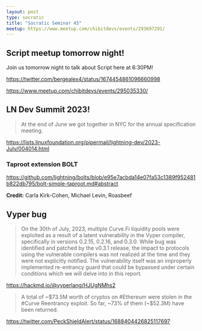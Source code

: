 ```yaml
---
layout: post
type: socratic
title: "Socratic Seminar 45"
meetup: https://www.meetup.com/chibitdevs/events/293697291/
---
```


## Script meetup tomorrow night!

Join us tomorrow night to talk about Script here at 6:30PM!

<https://twitter.com/bergealex4/status/1674454861096660998>

<https://www.meetup.com/chibitdevs/events/295035330/>

## LN Dev Summit 2023!

>At the end of June we got together in NYC for the annual specification meeting.

<https://lists.linuxfoundation.org/pipermail/lightning-dev/2023-July/004014.html>

### Taproot extension BOLT

<https://github.com/lightning/bolts/blob/e95e7acbda14e07fa53c1389f952481b822db795/bolt-simple-taproot.md#abstract>

**Credit:** Carla Kirk-Cohen, Michael Levin, Roasbeef

## Vyper bug

>On the 30th of July, 2023, multiple Curve.Fi liquidity pools were exploited as a result of a latent vulnerability in the Vyper compiler, specifically in versions 0.2.15, 0.2.16, and 0.3.0. While bug was identified and patched by the v0.3.1 release, the impact to protocols using the vulnerable compilers was not realized at the time and they were not explicitly notified. The vulnerability itself was an improperly implemented re-entrancy guard that could be bypassed under certain conditions which we will delve into in this report.

<https://hackmd.io/@vyperlang/HJUgNMhs2>

>A total of ~$73.5M worth of cryptos on #Ethereum were stolen in the #Curve Reentrancy exploit. So far, ~73% of them (~$52.3M) have been returned.

<https://twitter.com/PeckShieldAlert/status/1688404426825117697>
